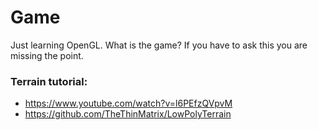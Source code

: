 # Game

Just learning OpenGL. What is the game? If you have to ask this you are missing the point.

### Terrain tutorial: 

- https://www.youtube.com/watch?v=l6PEfzQVpvM
- https://github.com/TheThinMatrix/LowPolyTerrain

